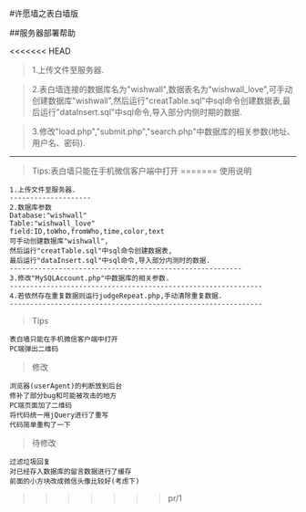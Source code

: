 #许愿墙之表白墙版

##服务器部署帮助

<<<<<<< HEAD
>1.上传文件至服务器.
		
		
>2.表白墙连接的数据库名为"wishwall",数据表名为"wishwall_love",可手动创建数据库"wishwall",然后运行"creatTable.sql"中sql命令创建数据表,最后运行"dataInsert.sql"中sql命令,导入部分内侧时期的数据.
		

>3.修改"load.php","submit.php","search.php"中数据库的相关参数(地址、用户名、密码).


---



>Tips:表白墙只能在手机微信客户端中打开
=======
>使用说明

	1.上传文件至服务器.
	--------------------	
	2.数据库参数
	Database:"wishwall"
	Table:"wishwall_love"
	field:ID,toWho,fromWho,time,color,text
	可手动创建数据库"wishwall",
	然后运行"creatTable.sql"中sql命令创建数据表,
	最后运行"dataInsert.sql"中sql命令,导入部分内测时的数据.
	---------------------------------------------------------
	3.修改"MySQLAccount.php"中数据库的相关参数.
	--------------------------------------------------------------
	4.若依然存在重复数据则运行judgeRepeat.php,手动清除重复数据.
	--------------------------------------------------------------

>Tips
	
	表白墙只能在手机微信客户端中打开
	PC端弹出二维码

>修改
	
	浏览器(userAgent)的判断放到后台
	修补了部分bug和可能被攻击的地方
	PC端页面加了二维码
	将代码统一用jQuery进行了重写
	代码简单重构了一下
	
>待修改

	过滤垃圾回复
	对已经存入数据库的留言数据进行了缓存
	前面的小方块改成微信头像比较好(考虑下)
	
>>>>>>> pr/1
